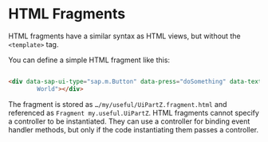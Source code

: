<!-- loio08d220676c1c4de38fa8bbc515e2477f -->

# HTML Fragments

HTML fragments have a similar syntax as HTML views, but without the `<template>` tag.

You can define a simple HTML fragment like this:

```html

<div data-sap-ui-type="sap.m.Button" data-press="doSomething" data-text="Hello
        World"></div>
```

The fragment is stored as `…/my/useful/UiPartZ.fragment.html` and referenced as `Fragment my.useful.UiPartZ`. HTML fragments cannot specify a controller to be instantiated. They can use a controller for binding event handler methods, but only if the code instantiating them passes a controller.

